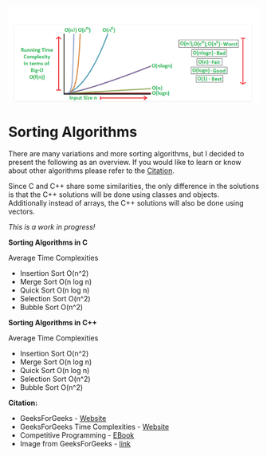![image](tcomplexities.png)  

# Sorting Algorithms  

There are many variations and more sorting algorithms, but I decided to present
the following as an overview. If you would like to learn or know about other
algorithms please refer to the [Citation](#Citation).  

Since C and C++ share some similarities, the only difference in the solutions is that the C++
solutions will be done using classes and objects. Additionally instead of arrays,
the C++ solutions will also be done using vectors.  

*This is a work in progress!*  

**Sorting Algorithms in C**    

Average Time Complexities     
 
- Insertion Sort O(n^2)      
- Merge Sort O(n log n)    
- Quick Sort O(n log n)    
- Selection Sort O(n^2)     
- Bubble Sort O(n^2)     

**Sorting Algorithms in C++**   

Average Time Complexities   
 
- Insertion Sort O(n^2)      
- Merge Sort O(n log n)    
- Quick Sort O(n log n)    
- Selection Sort O(n^2)     
- Bubble Sort O(n^2)     

**Citation:**   

- GeeksForGeeks - [Website](https://www.geeksforgeeks.org/sorting-algorithms/)    
- GeeksForGeeks Time Complexities - [Website](https://www.geeksforgeeks.org/time-complexities-of-all-sorting-algorithms/)  
- Competitive Programming - [EBook](https://cses.fi/book/index.php)  
- Image from GeeksForGeeks - [link](https://www.geeksforgeeks.org/analysis-algorithms-big-o-analysis/)  
